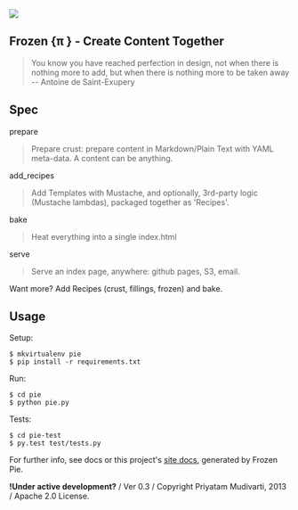 <img src="https://secure.travis-ci.org/Facjure/frozen-pie.png?branch=master" style="max-width:100%;">

## Frozen &#123;&pi; &#125; - Create Content Together

> You know you have reached perfection in design, not when there is nothing more to add, but when there is nothing more to be taken away -- Antoine de Saint-Exupery

## Spec

prepare
> Prepare crust: prepare content in Markdown/Plain Text with YAML meta-data. A content can be anything.

add_recipes
> Add Templates with Mustache, and optionally, 3rd-party logic (Mustache lambdas), packaged together as 'Recipes'.

bake
> Heat everything into a single index.html

serve
> Serve an index page, anywhere: github pages, S3, email.

Want more? Add Recipes (crust, fillings, frozen) and bake.

## Usage

Setup:

    $ mkvirtualenv pie
    $ pip install -r requirements.txt

Run:

    $ cd pie
    $ python pie.py

Tests:

    $ cd pie-test
    $ py.test test/tests.py

For further info, see docs or this project's [site docs](http://priyatam.github.io/frozen-pie/), generated by Frozen Pie.

**!Under active development?** / Ver 0.3 / Copyright Priyatam Mudivarti, 2013 / Apache 2.0 License.

